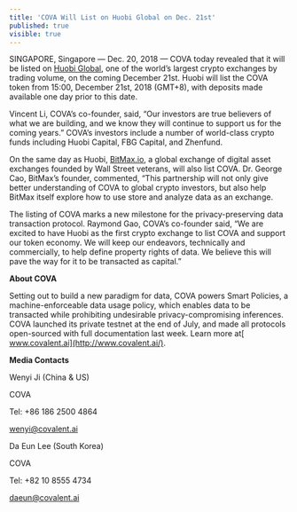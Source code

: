 ```yaml
---
title: 'COVA Will List on Huobi Global on Dec. 21st'
published: true
visible: true
---
```


SINGAPORE, Singapore — Dec. 20, 2018 — COVA today revealed that it will be listed on [Huobi Global](https://huobiglobal.zendesk.com/hc/en-us/articles/360000201261-World-Premiere-of-Covalent-on-December-20-15-00-GMT-8-), one of the world’s largest crypto exchanges by trading volume, on the coming December 21st. Huobi will list the COVA token from 15:00, December 21st, 2018 (GMT+8), with deposits made available one day prior to this date.

Vincent Li, COVA’s co-founder, said, “Our investors are true believers of what we are building, and we know they will continue to support us for the coming years.” COVA’s investors include a number of world-class crypto funds including Huobi Capital, FBG Capital, and Zhenfund.

On the same day as Huobi, [BitMax.io](https://bitmax.io/#/home), a global exchange of digital asset exchanges founded by Wall Street veterans, will also list COVA. Dr. George Cao, BitMax’s founder, commented, “This partnership will not only give better understanding of COVA to global crypto investors, but also help BitMax itself explore how to use store and analyze data as an exchange.

The listing of COVA marks a new milestone for the privacy-preserving data transaction protocol. Raymond Gao, COVA’s co-founder said, “We are excited to have Huobi as the first crypto exchange to list COVA and support our token economy. We will keep our endeavors, technically and commercially, to help define property rights of data. We believe this will pave the way for it to be transacted as capital.”

**About COVA**

Setting out to build a new paradigm for data, COVA powers Smart Policies, a machine-enforceable data usage policy, which enables data to be transacted while prohibiting undesirable privacy-compromising inferences. COVA launched its private testnet at the end of July, and made all protocols open-sourced with full documentation last week. Learn more at[ www.covalent.ai](http://www.covalent.ai/).

**Media Contacts**

Wenyi Ji (China & US)

COVA

Tel: +86 186 2500 4864

wenyi@covalent.ai

Da Eun Lee (South Korea)

COVA

Tel: +82 10 8555 4734

daeun@covalent.ai
